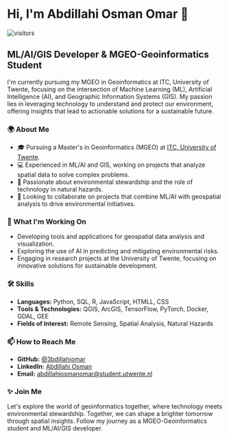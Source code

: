 
# Hi, I'm Abdillahi Osman Omar 👋

![visitors](https://visitor-badge.laobi.icu/badge?page_id=3bdillahiomar.3bdillahiomar)

## ML/AI/GIS Developer & MGEO-Geoinformatics Student

I'm currently pursuing my MGEO in Geoinformatics at ITC, University of Twente, focusing on the intersection of Machine Learning (ML), Artificial Intelligence (AI), and Geographic Information Systems (GIS). My passion lies in leveraging technology to understand and protect our environment, offering insights that lead to actionable solutions for a sustainable future.

### 🌍 About Me

- 🎓 Pursuing a Master's in Geoinformatics (MGEO) at [ITC, University of Twente](https://www.itc.nl/).
- 💻 Experienced in ML/AI and GIS, working on projects that analyze spatial data to solve complex problems.
- 🌱 Passionate about environmental stewardship and the role of technology in natural hazards.
- 🤝 Looking to collaborate on projects that combine ML/AI with geospatial analysis to drive environmental initiatives.

### 🚀 What I'm Working On

- Developing tools and applications for geospatial data analysis and visualization.
- Exploring the use of AI in predicting and mitigating environmental risks.
- Engaging in research projects at the University of Twente, focusing on innovative solutions for sustainable development.

### 🛠 Skills

- **Languages:** Python, SQL, R, JavaScript, HTMLL, CSS
- **Tools & Technologies:** QGIS, ArcGIS, TensorFlow, PyTorch, Docker, GDAL, GEE
- **Fields of Interest:** Remote Sensing, Spatial Analysis, Natural Hazards

### 📫 How to Reach Me

- **GitHub:** [@3bdillahiomar](https://github.com/3bdillahiomar)
- **LinkedIn:** [Abdillahi Osman](https://www.linkedin.com/in/abdillahi-osman-omar-7b2724173/)
- **Email:** [abdillahiosmanomar@student.utwente.nl](mailto:abdillahiosmanomar@student.utwente.nl)

### ✨ Join Me

Let's explore the world of geoinformatics together, where technology meets environmental stewardship. Together, we can shape a brighter tomorrow through spatial insights. Follow my journey as a MGEO-Geoinformatics student and ML/AI/GIS developer.
